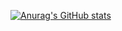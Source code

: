 [![Anurag's GitHub stats](https://github-readme-stats.vercel.app/api?username=modernadmiral&hide=stars&count_private=true&show_icons=true&theme=tokyonight&include_all_commits=true)](https://github.com/modernadmiral/github-readme-stats)
